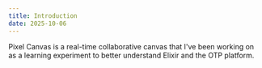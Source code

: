 ```yaml
---
title: Introduction
date: 2025-10-06
---
```


Pixel Canvas is a real-time collaborative canvas that I've been working on as a learning experiment to better understand Elixir and the OTP platform.

